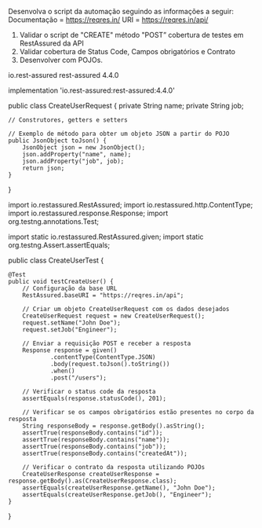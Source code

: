 Desenvolva o script da automação seguindo as informações a seguir:
Documentação = https://reqres.in/
URI = https://reqres.in/api/
1) Validar o script de "CREATE" método "POST” cobertura de testes em RestAssured da API
2) Validar cobertura de Status Code, Campos obrigatórios e Contrato
3) Desenvolver com POJOs. 

<dependency>
    <groupId>io.rest-assured</groupId>
    <artifactId>rest-assured</artifactId>
    <version>4.4.0</version>
</dependency>


implementation 'io.rest-assured:rest-assured:4.4.0'

public class CreateUserRequest {
    private String name;
    private String job;

    // Construtores, getters e setters

    // Exemplo de método para obter um objeto JSON a partir do POJO
    public JsonObject toJson() {
        JsonObject json = new JsonObject();
        json.addProperty("name", name);
        json.addProperty("job", job);
        return json;
    }
}

import io.restassured.RestAssured;
import io.restassured.http.ContentType;
import io.restassured.response.Response;
import org.testng.annotations.Test;

import static io.restassured.RestAssured.given;
import static org.testng.Assert.assertEquals;

public class CreateUserTest {

    @Test
    public void testCreateUser() {
        // Configuração da base URL
        RestAssured.baseURI = "https://reqres.in/api";

        // Criar um objeto CreateUserRequest com os dados desejados
        CreateUserRequest request = new CreateUserRequest();
        request.setName("John Doe");
        request.setJob("Engineer");

        // Enviar a requisição POST e receber a resposta
        Response response = given()
                .contentType(ContentType.JSON)
                .body(request.toJson().toString())
                .when()
                .post("/users");

        // Verificar o status code da resposta
        assertEquals(response.statusCode(), 201);

        // Verificar se os campos obrigatórios estão presentes no corpo da resposta
        String responseBody = response.getBody().asString();
        assertTrue(responseBody.contains("id"));
        assertTrue(responseBody.contains("name"));
        assertTrue(responseBody.contains("job"));
        assertTrue(responseBody.contains("createdAt"));

        // Verificar o contrato da resposta utilizando POJOs
        CreateUserResponse createUserResponse = response.getBody().as(CreateUserResponse.class);
        assertEquals(createUserResponse.getName(), "John Doe");
        assertEquals(createUserResponse.getJob(), "Engineer");
    }
}




      
